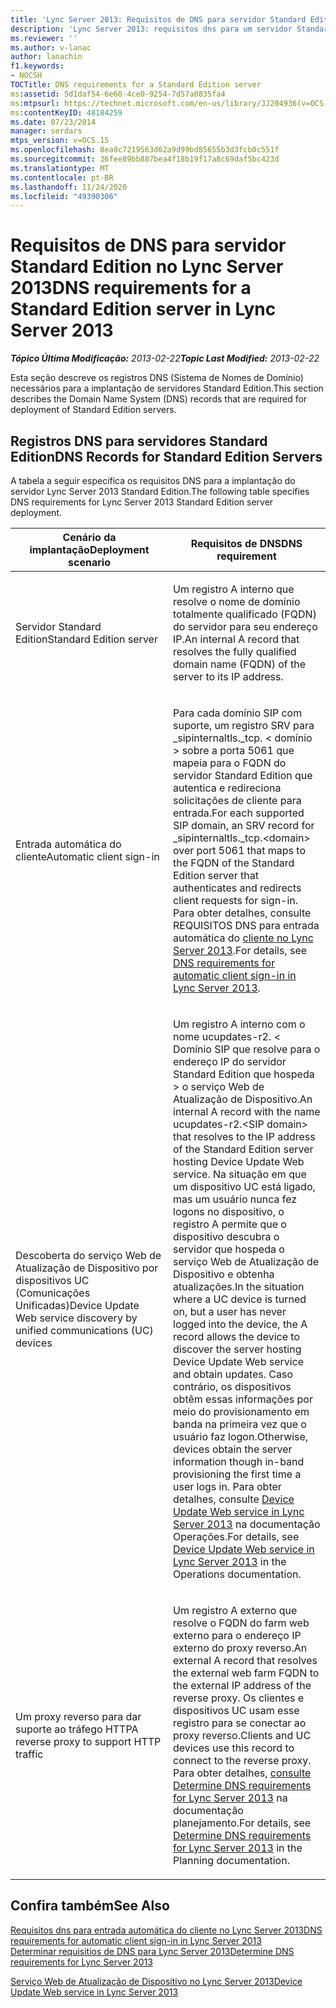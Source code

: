 ```yaml
---
title: 'Lync Server 2013: Requisitos de DNS para servidor Standard Edition'
description: 'Lync Server 2013: requisitos dns para um servidor Standard Edition.'
ms.reviewer: ''
ms.author: v-lanac
author: lanachin
f1.keywords:
- NOCSH
TOCTitle: DNS requirements for a Standard Edition server
ms:assetid: 5d1daf54-6e60-4ce0-9254-7d57a0835fa4
ms:mtpsurl: https://technet.microsoft.com/en-us/library/JJ204936(v=OCS.15)
ms:contentKeyID: 48184259
ms.date: 07/23/2014
manager: serdars
mtps_version: v=OCS.15
ms.openlocfilehash: 8ea0c7219563d62a9d99bd85655b3d3fcb0c551f
ms.sourcegitcommit: 36fee89bb887bea4f18b19f17a8c69daf5bc423d
ms.translationtype: MT
ms.contentlocale: pt-BR
ms.lasthandoff: 11/24/2020
ms.locfileid: "49390306"
---
```

# <a name="dns-requirements-for-a-standard-edition-server-in-lync-server-2013"></a><span data-ttu-id="c37bf-103">Requisitos de DNS para servidor Standard Edition no Lync Server 2013</span><span class="sxs-lookup"><span data-stu-id="c37bf-103">DNS requirements for a Standard Edition server in Lync Server 2013</span></span>

<div data-xmlns="http://www.w3.org/1999/xhtml">

<div class="topic" data-xmlns="http://www.w3.org/1999/xhtml" data-msxsl="urn:schemas-microsoft-com:xslt" data-cs="https://msdn.microsoft.com/">

<div data-asp="https://msdn2.microsoft.com/asp">



</div>

<div id="mainSection">

<div id="mainBody"><span data-ttu-id="c37bf-104">

<span> </span></span><span class="sxs-lookup"><span data-stu-id="c37bf-104">

<span> </span></span></span>

<span data-ttu-id="c37bf-105">_**Tópico Última Modificação:** 2013-02-22_</span><span class="sxs-lookup"><span data-stu-id="c37bf-105">_**Topic Last Modified:** 2013-02-22_</span></span>

<span data-ttu-id="c37bf-106">Esta seção descreve os registros DNS (Sistema de Nomes de Domínio) necessários para a implantação de servidores Standard Edition.</span><span class="sxs-lookup"><span data-stu-id="c37bf-106">This section describes the Domain Name System (DNS) records that are required for deployment of Standard Edition servers.</span></span>

<div>

## <a name="dns-records-for-standard-edition-servers"></a><span data-ttu-id="c37bf-107">Registros DNS para servidores Standard Edition</span><span class="sxs-lookup"><span data-stu-id="c37bf-107">DNS Records for Standard Edition Servers</span></span>

<span data-ttu-id="c37bf-108">A tabela a seguir especifica os requisitos DNS para a implantação do servidor Lync Server 2013 Standard Edition.</span><span class="sxs-lookup"><span data-stu-id="c37bf-108">The following table specifies DNS requirements for Lync Server 2013 Standard Edition server deployment.</span></span>


<table>
<colgroup>
<col style="width: 50%" />
<col style="width: 50%" />
</colgroup>
<thead>
<tr class="header">
<th><span data-ttu-id="c37bf-109">Cenário da implantação</span><span class="sxs-lookup"><span data-stu-id="c37bf-109">Deployment scenario</span></span></th>
<th><span data-ttu-id="c37bf-110">Requisitos de DNS</span><span class="sxs-lookup"><span data-stu-id="c37bf-110">DNS requirement</span></span></th>
</tr>
</thead>
<tbody>
<tr class="odd">
<td><p><span data-ttu-id="c37bf-111">Servidor Standard Edition</span><span class="sxs-lookup"><span data-stu-id="c37bf-111">Standard Edition server</span></span></p></td>
<td><p><span data-ttu-id="c37bf-112">Um registro A interno que resolve o nome de domínio totalmente qualificado (FQDN) do servidor para seu endereço IP.</span><span class="sxs-lookup"><span data-stu-id="c37bf-112">An internal A record that resolves the fully qualified domain name (FQDN) of the server to its IP address.</span></span></p></td>
</tr>
<tr class="even">
<td><p><span data-ttu-id="c37bf-113">Entrada automática do cliente</span><span class="sxs-lookup"><span data-stu-id="c37bf-113">Automatic client sign-in</span></span></p></td>
<td><p><span data-ttu-id="c37bf-114">Para cada domínio SIP com suporte, um registro SRV para _sipinternaltls._tcp. &lt; domínio &gt; sobre a porta 5061 que mapeia para o FQDN do servidor Standard Edition que autentica e redireciona solicitações de cliente para entrada.</span><span class="sxs-lookup"><span data-stu-id="c37bf-114">For each supported SIP domain, an SRV record for _sipinternaltls._tcp.&lt;domain&gt; over port 5061 that maps to the FQDN of the Standard Edition server that authenticates and redirects client requests for sign-in.</span></span> <span data-ttu-id="c37bf-115">Para obter detalhes, consulte REQUISITOS DNS para entrada automática do <a href="lync-server-2013-dns-requirements-for-automatic-client-sign-in.md">cliente no Lync Server 2013</a>.</span><span class="sxs-lookup"><span data-stu-id="c37bf-115">For details, see <a href="lync-server-2013-dns-requirements-for-automatic-client-sign-in.md">DNS requirements for automatic client sign-in in Lync Server 2013</a>.</span></span></p></td>
</tr>
<tr class="odd">
<td><p><span data-ttu-id="c37bf-116">Descoberta do serviço Web de Atualização de Dispositivo por dispositivos UC (Comunicações Unificadas)</span><span class="sxs-lookup"><span data-stu-id="c37bf-116">Device Update Web service discovery by unified communications (UC) devices</span></span></p></td>
<td><p><span data-ttu-id="c37bf-117">Um registro A interno com o nome ucupdates-r2. &lt; Domínio SIP que resolve para o endereço IP do servidor Standard Edition que hospeda &gt; o serviço Web de Atualização de Dispositivo.</span><span class="sxs-lookup"><span data-stu-id="c37bf-117">An internal A record with the name ucupdates-r2.&lt;SIP domain&gt; that resolves to the IP address of the Standard Edition server hosting Device Update Web service.</span></span> <span data-ttu-id="c37bf-118">Na situação em que um dispositivo UC está ligado, mas um usuário nunca fez logons no dispositivo, o registro A permite que o dispositivo descubra o servidor que hospeda o serviço Web de Atualização de Dispositivo e obtenha atualizações.</span><span class="sxs-lookup"><span data-stu-id="c37bf-118">In the situation where a UC device is turned on, but a user has never logged into the device, the A record allows the device to discover the server hosting Device Update Web service and obtain updates.</span></span> <span data-ttu-id="c37bf-119">Caso contrário, os dispositivos obtêm essas informações por meio do provisionamento em banda na primeira vez que o usuário faz logon.</span><span class="sxs-lookup"><span data-stu-id="c37bf-119">Otherwise, devices obtain the server information though in-band provisioning the first time a user logs in.</span></span> <span data-ttu-id="c37bf-120">Para obter detalhes, consulte <a href="lync-server-2013-device-update-web-service.md">Device Update Web service in Lync Server 2013</a> na documentação Operações.</span><span class="sxs-lookup"><span data-stu-id="c37bf-120">For details, see <a href="lync-server-2013-device-update-web-service.md">Device Update Web service in Lync Server 2013</a> in the Operations documentation.</span></span></p></td>
</tr>
<tr class="even">
<td><p><span data-ttu-id="c37bf-121">Um proxy reverso para dar suporte ao tráfego HTTP</span><span class="sxs-lookup"><span data-stu-id="c37bf-121">A reverse proxy to support HTTP traffic</span></span></p></td>
<td><p><span data-ttu-id="c37bf-122">Um registro A externo que resolve o FQDN do farm web externo para o endereço IP externo do proxy reverso.</span><span class="sxs-lookup"><span data-stu-id="c37bf-122">An external A record that resolves the external web farm FQDN to the external IP address of the reverse proxy.</span></span> <span data-ttu-id="c37bf-123">Os clientes e dispositivos UC usam esse registro para se conectar ao proxy reverso.</span><span class="sxs-lookup"><span data-stu-id="c37bf-123">Clients and UC devices use this record to connect to the reverse proxy.</span></span> <span data-ttu-id="c37bf-124">Para obter detalhes, <a href="lync-server-2013-determine-dns-requirements.md">consulte Determine DNS requirements for Lync Server 2013</a> na documentação planejamento.</span><span class="sxs-lookup"><span data-stu-id="c37bf-124">For details, see <a href="lync-server-2013-determine-dns-requirements.md">Determine DNS requirements for Lync Server 2013</a> in the Planning documentation.</span></span></p></td>
</tr>
</tbody>
</table>


</div>

<div>

## <a name="see-also"></a><span data-ttu-id="c37bf-125">Confira também</span><span class="sxs-lookup"><span data-stu-id="c37bf-125">See Also</span></span>


[<span data-ttu-id="c37bf-126">Requisitos dns para entrada automática do cliente no Lync Server 2013</span><span class="sxs-lookup"><span data-stu-id="c37bf-126">DNS requirements for automatic client sign-in in Lync Server 2013</span></span>](lync-server-2013-dns-requirements-for-automatic-client-sign-in.md)  
[<span data-ttu-id="c37bf-127">Determinar requisitios de DNS para Lync Server 2013</span><span class="sxs-lookup"><span data-stu-id="c37bf-127">Determine DNS requirements for Lync Server 2013</span></span>](lync-server-2013-determine-dns-requirements.md)  


[<span data-ttu-id="c37bf-128">Serviço Web de Atualização de Dispositivo no Lync Server 2013</span><span class="sxs-lookup"><span data-stu-id="c37bf-128">Device Update Web service in Lync Server 2013</span></span>](lync-server-2013-device-update-web-service.md)  
  

<span data-ttu-id="c37bf-129"></div>

</div>

<span> </span>

</div>

</div>

</span><span class="sxs-lookup"><span data-stu-id="c37bf-129"></div>

</div>

<span> </span>

</div>

</div>

</span></span></div>

